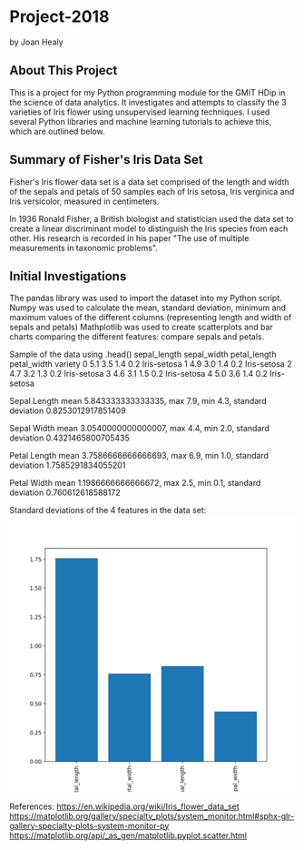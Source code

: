 # Project-2018
by Joan Healy

## About This Project

This is a project for my Python programming module for the GMIT HDip in the science of data analytics. It investigates and attempts to classify the 3 varieties of Iris flower using unsupervised learning techniques. I used several Python libraries and machine learning tutorials to achieve this, which are outlined below. 

## Summary of Fisher's Iris Data Set 

Fisher's Iris flower data set is a data set comprised of the length and width of the sepals and petals of 50 samples each of Iris setosa, Iris verginica and Iris versicolor, measured in centimeters. 

In 1936 Ronald Fisher, a British biologist and statistician used the data set to create a linear discriminant model to distinguish the Iris species from each other. His research is recorded in his paper "The use of multiple measurements in taxonomic problems".

## Initial Investigations 

The pandas library was used to import the dataset into my Python script. 
Numpy was used to calculate the mean, standard deviation, minimum and maximum values of the different columns (representing length and width of sepals and petals)
Mathplotlib was used to create scatterplots and bar charts comparing the different features: compare sepals and petals.

Sample of the data using .head()
sepal_length  sepal_width  petal_length  petal_width      variety
0           5.1          3.5           1.4          0.2  Iris-setosa
1           4.9          3.0           1.4          0.2  Iris-setosa
2           4.7          3.2           1.3          0.2  Iris-setosa
3           4.6          3.1           1.5          0.2  Iris-setosa
4           5.0          3.6           1.4          0.2  Iris-setosa

Sepal Length 
mean 5.843333333333335, 
max 7.9, 
min 4.3, 
standard deviation 0.8253012917851409

Sepal Width
mean 3.0540000000000007, 
max 4.4, 
min 2.0, 
standard deviation 0.4321465800705435

Petal Length
mean 3.7586666666666693, 
max 6.9, 
min 1.0, 
standard deviation 1.7585291834055201

Petal Width 
mean 1.1986666666666672, 
max 2.5, 
min 0.1, 
standard deviation 0.760612618588172

Standard deviations of the 4 features in the data set:
![alt text](https://github.com/joanh3aly/Project-2018/blob/master/figures/standard-deviations-barchart.png "Logo Title Text 1")




References:
https://en.wikipedia.org/wiki/Iris_flower_data_set
https://matplotlib.org/gallery/specialty_plots/system_monitor.html#sphx-glr-gallery-specialty-plots-system-monitor-py  
https://matplotlib.org/api/_as_gen/matplotlib.pyplot.scatter.html


